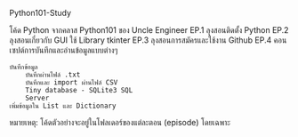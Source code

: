 Python101-Study

โค้ด Python จากคลาส Python101 ของ Uncle Engineer
EP.1 ลุงสอนติดตั้ง Python
EP.2 ลุงสอนเกี่ยวกับ GUI ใช้ Library tkinter
EP.3 ลุงสอนการสมัครและใช้งาน Github
EP.4 คอนเซปต์การบันทึกและอ่านข้อมูลแบบต่างๆ

    บันทึกข้อมูล
        บันทึกผ่านไฟล์ .txt
        บันทึกและ import ผ่านไฟล์ CSV
        Tiny database - SQLite3 SQL
        Server
    เพิ่มข้อมูลใน List และ Dictionary

หมายเหตุ: โค้ดตัวอย่างจะอยู่ในโฟลเดอร์ของแต่ละตอน (episode) โดยเฉพาะ
